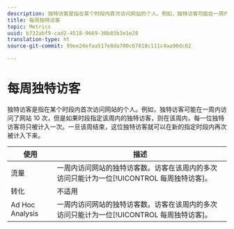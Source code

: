 ```yaml
---
description: 独特访客是指在某个时段内首次访问网站的个人。例如，独特访客可能在一周内访问了网站 10 次，但是如果时段指定该周内的独特访客，则在该周内，每一位独特访客将只被计入一次。一旦该周结束，这位独特访客就可以在新的指定时段内再次被计入下来。
title: 每周独特访客
topic: Metrics
uuid: b732abf9-cad2-4518-9669-30b85b3e1e28
translation-type: ht
source-git-commit: 99ee24efaa517e8da700c67818c111c4aa90dc02

---
```



# 每周独特访客

独特访客是指在某个时段内首次访问网站的个人。例如，独特访客可能在一周内访问了网站 10 次，但是如果时段指定该周内的独特访客，则在该周内，每一位独特访客将只被计入一次。一旦该周结束，这位独特访客就可以在新的指定时段内再次被计入下来。

| 使用 | 描述 |
|---|---|
| 流量 | 一周内访问网站的独特访客数。访客在该周内的多次访问只能计为一位[!UICONTROL 每周独特访客]。 |
| 转化 | 不适用 |
| Ad Hoc Analysis | 一周内访问网站的独特访客数。访客在该周内的多次访问只能计为一位[!UICONTROL 每周独特访客]。 |

